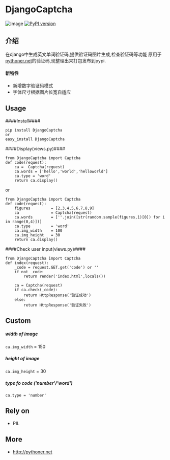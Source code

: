 DjangoCaptcha 
=======================

![image](https://travis-ci.org/tianyu0915/DjangoCaptcha.png)
[![PyPI version](https://badge.fury.io/py/DjangoCaptcha.png)](http://badge.fury.io/py/DjangoCaptcha)

介绍
----
在django中生成英文单词验证码,提供验证码图片生成,检查验证码等功能
原用于[pythoner.net](http://pythoner.net)的验证码,现整理出来打包发布到pypi.

#### 新特性
+ 新增数字验证码模式
+ 字体尺寸根据图片长宽自适应


Usage
---
####Install####
```
pip install DjangoCaptcha
or
easy_install DjangoCaptcha
```
####Display(views.py)####
```
from DjangoCaptcha import Captcha
def code(request):
    ca =  Captcha(request)
    ca.words = ['hello','world','helloworld']
    ca.type = 'word'
    return ca.display()
```
or 

```
from DjangoCaptcha import Captcha
def code(request):
    figures         = [2,3,4,5,6,7,8,9]
    ca              = Captcha(request)
    ca.words        = [''.join([str(random.sample(figures,1)[0]) for i in range(0,4)])]
    ca.type         = 'word'
    ca.img_width    = 100
    ca.img_height   = 30
    return ca.display()

```

####Check user input(views.py)####
```
from DjangoCaptcha import Captcha
def index(request):
    _code = request.GET.get('code') or ''
    if not _code:
        return render('index.html',locals())

    ca = Captcha(request)
    if ca.check(_code):
        return HttpResponse('验证成功')
    else:
        return HttpResponse('验证失败')
```

Custom
-----
##### width of image
`ca.img_width` = 150
##### height of image 
`ca.img_height` = 30
##### type fo code ('number'/'word')
`ca.type = 'number'`

Rely on
----
+ PIL

More
----
+ <http://pythoner.net>
